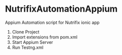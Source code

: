 # NutrifixAutomationAppium
Appium Automation script for Nutrifix ionic app

1. Clone Project
2. Import extensions from pom.xml
3. Start Appium Server
4. Run Testng.xml
